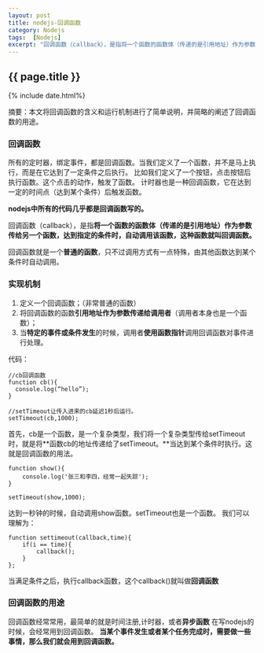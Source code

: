 ```yaml
---
layout: post
title: nodejs-回调函数
category: Nodejs
tags:  [Nodejs]
excerpt: "回调函数（callback），是指将一个函数的函数体（传递的是引用地址）作为参数传给另一个函数，达到指定的条件时，自动调用该函数，这种函数就叫回调函数。"
---
```

<h2>{{ page.title }}</h2>
{% include date.html%}
<p class="zhai">摘要：本文将回调函数的含义和运行机制进行了简单说明，并简略的阐述了回调函数的用途。</p>

### 回调函数 ###

所有的定时器，绑定事件，都是回调函数。当我们定义了一个函数，并不是马上执行，而是在它达到了一定条件之后执行。 比如我们定义了一个按钮，点击按钮后执行函数。这个点击的动作，触发了函数。
计时器也是一种回调函数，它在达到一定的时间点（达到某个条件）后触发函数。

**nodejs中所有的代码几乎都是回调函数写的。**

回调函数（callback），是指**将一个函数的函数体（传递的是引用地址）作为参数传给另一个函数，达到指定的条件时，自动调用该函数，这种函数就叫回调函数。**

回调函数就是一个**普通的函数**，只不过调用方式有一点特殊，由其他函数达到某个条件时自动调用。
### 实现机制 ###  
1. 定义一个回调函数；（非常普通的函数）  
2. 将回调函数的函数**引用地址作为参数传递给调用者**（调用者本身也是一个函数）；  
3. 当**特定的事件或条件发生**的时候，调用者**使用函数指针**调用回调函数对事件进行处理。  




代码：

		
	//cb回调函数
	function cb(){
	  console.log(“hello”);
	}
	
	//setTimeout让传入进来的cb延迟1秒后运行。
	setTimeout(cb,1000);


首先，cb是一个函数，是一个复杂类型，我们将一个复杂类型传给setTimeout时，就是将**函数cb的地址传递给了setTimeout。**当达到某个条件时执行。这就是回调函数的用法。

	
	function show(){
		console.log('张三和李四，经常一起失踪');
	}
	
	setTimeout(show,1000);

达到一秒钟的时候，自动调用show函数。setTimeout也是一个函数。
我们可以理解为：



	function settimeout(callback,time){
		if(i == time){
			callback();
		}
	};


当满足条件之后，执行callback函数，这个callback()就叫做**回调函数**

### 回调函数的用途 ###
回调函数经常常用，最简单的就是时间注册,计时器，或者**异步函数**
在写nodejs的时候，会经常用到回调函数。
**当某个事件发生或者某个任务完成时，需要做一些事情，那么我们就会用到回调函数。**